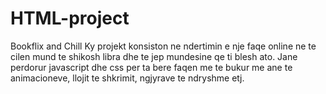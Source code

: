 # HTML-project
Bookflix and Chill
Ky projekt konsiston ne ndertimin e nje faqe online ne te cilen mund te shikosh libra dhe te jep mundesine qe ti blesh ato.
Jane perdorur javascript dhe css per ta bere faqen me te bukur me ane te animacioneve, llojit te shkrimit, ngjyrave te ndryshme etj.
